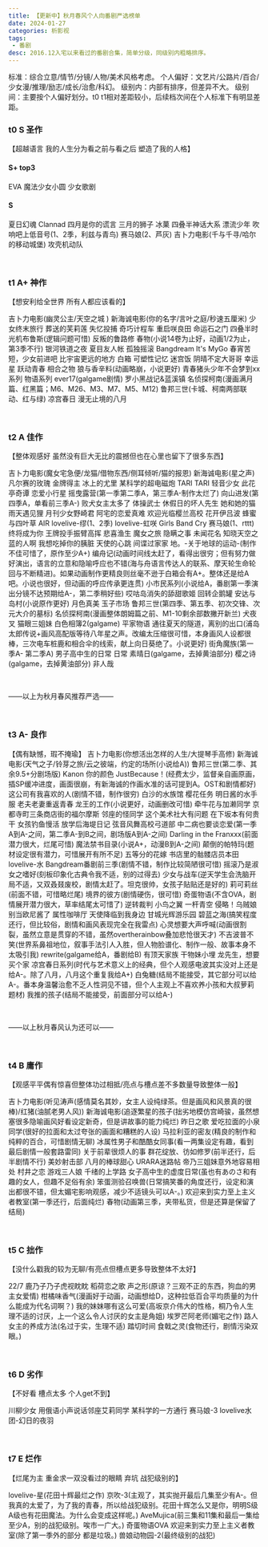 ```yaml
---
title: 【更新中】秋月春风个人向番剧严选榜单
date: 2024-01-27
categories: 析影视
tags:
 - 番剧
desc: 2016.12入宅以来看过的番剧合集，简单分级，同级别内粗略排序。
---
```


标准：综合立意/情节/分镜/人物/美术风格考虑。
个人偏好：文艺片/公路片/百合/少女漫/推理/励志/成长/治愈/科幻。
级别内：内部有排序，但差异不大。
级别间：主要按个人偏好划分。t0 t1相对差距较小，后续档次间在个人标准下有明显差距。

### t0 S  圣作
【超越语言 我的人生分为看之前与看之后 塑造了我的人格】

#### S+ top3
EVA 
魔法少女小圆 
少女歌剧 
  
#### S
夏日幻魂
Clannad
四月是你的谎言
三月的狮子
冰菓
四叠半神话大系
漂流少年
吹响吧上低音号(1、2季，利兹与青鸟)
赛马娘(2、芦灰)
吉卜力电影(千与千寻/哈尔的移动城堡)
攻壳机动队

<br>

### t1 A+ 神作
【想安利给全世界 所有人都应该看的】

吉卜力电影(幽灵公主/天空之城 )
新海诚电影(你的名字/言叶之庭/秒速五厘米)
少女终末旅行
葬送的芙莉莲
失忆投捕
奇巧计程车
重启咲良田
命运石之门
四叠半时光机布鲁斯(逻辑问题可惜)
反叛的鲁路修
春物(小说14卷为止好，动画1/2为止，第3季不行)
银河铁道之夜
夏目友人帐
孤独摇滚
Bangdream It's MyGo
春宵苦短，少女前进吧
比宇宙更远的地方
白箱
可塑性记忆
迷宫饭
阴晴不定大哥哥
幸运星
跃动青春
相合之物
狼与香辛料(动画略崩，小说更好)
青春猪头少年不会梦到xx系列
物语系列
ever17(galgame剧情)
罗小黑战记&蓝溪镇
名侦探柯南(漫画满月篇、红黑篇；M6、M26、M3、M7、M5、M12)
鲁邦三世(卡城、柯南两部联动、红与绿)
凉宫春日 漫无止境的八月


<br>


### t2 A  佳作
【整体观感好 虽然没有巨大无比的震撼但也在心里也留下了很多东西】

吉卜力电影(魔女宅急便/龙猫/借物东西/侧耳倾听/猫的报恩)
新海诚电影(星之声)
凡尔赛的玫瑰
金牌得主
冰上的尤里
某科学的超电磁炮
TARI TARI
轻音少女
此花亭奇谭
恋爱小行星
摇曳露营(第一季第二季A，第三季A-制作太烂了)
向山进发(第四季A，单看前三季A-)
败犬女主太多了
体操武士
休假日的坏人先生
她和她的猫
雨天遇见狸
月刊少女野崎君
阿宅的恋爱真难
欢迎光临樱兰高校
花开伊吕波
蜂蜜与四叶草
AIR
lovelive-缪(1、2季)
lovelive-虹咲
Girls Band Cry
赛马娘(1、rttt)
终将成为你
王牌投手振臂高挥
悲喜渔生
魔女之旅
隐瞒之事
未闻花名
知晓天空之蓝的人啊
我想吃掉你的胰脏
天使的心跳
间谍过家家
地。-关于地球的运动-(制作不佳可惜了，原作至少A+)
编舟记(动画时间线太赶了，看得出很穷；但有努力做好演出，语言的立意和隐喻呼应也不错(海与舟语言传达人的联系、摩天轮生命轮回与不断精进)。如果动画制作更精良则丝毫不逊于白箱会有A+。整体还是给A吧。小说也很好，但动画的呼应传承更连贯)
小市民系列(小说给A，番剧第一季演出分镜不达预期给A-，第二季稍好些)
哎咕岛消失的舔甜歌姬
回转企鹅罐
安达与岛村(小说原作更好)
月色真美
玉子市场
鲁邦三世(第四季、第五季、初次交锋、次元大介的墓标)
名侦探柯南(漫画整体朗姆篇之前、M1-10剩余部数撇开新兰)
犬夜叉
猫眼三姐妹
白色相簿2(galgame)
平家物语
通往夏天的隧道，离别的出口(浦岛太郎传说+画风高配版等待八年星之声。改编太压缩很可惜，本身画风人设都很棒，三次电车桩鹿和相合伞的线索，献上向日葵绝了。小说更好)
街角魔族(第一季A- 第二季A)
男子高中生的日常
日常
素晴日(galgame，去掉黄油部分)
樱之诗(galgame，去掉黄油部分)
非人哉

<br>

——以上为秋月春风推荐严选——


<br>

### t3 A- 良作
【偶有缺憾，瑕不掩瑜】
吉卜力电影(你想活出怎样的人生/大提琴手高修)
新海诚电影(天气之子/铃芽之旅/云之彼端，约定的场所(小说给A))
鲁邦三世(第二季、其余9.5+分剧场版)
Kanon
你的颜色
JustBecause！(经费太少，监督亲自画原画，插SP缓冲进度，画面很崩，有新海诚的作画水准的话可提到A。OST和剧情都好)
这公司有我喜欢的人(剧情不错，制作很穷)
白沙的水族馆
樱花任务
明日酱的水手服
老夫老妻重返青春
龙王的工作(小说更好，动画删改可惜)
牵牛花与加濑同学
京都寺町三条商店街的福尔摩斯
邻座的怪同学
这个美术社大有问题
在下坂本有何贵干
女孩钓鱼慢活
放学后海堤日记
弦音风舞高校弓道部
中二病也要谈恋爱(第一季A到A-之间，第二季A-到B之间，剧场版A到A-之间)
Darling in the Franxxx(前面潜力很大，烂尾可惜)
魔法禁书目录(小说A+，动漫B到A-之间)
颠倒的帕特玛(题材设定很有潜力，可惜展开有所不足)
五等分的花嫁
书店里的骷髅店员本田
lovelive-水
Bangdream番剧前三季(剧情不错，制作比较简陋很可惜)
摇滚乃是淑女之嗜好(刻板印象化古典令我不适，别的过得去)
少女与战车(逆天学生会洗脑开局不适，又双叒叕废校，剧情太赶了。坦克很帅，女孩子贴贴还是好的)
莉可莉丝(前面不错，可惜略烂尾)
境界的彼方(剧情硬伤，很可惜)
奇蛋物语(不含OVA，剧情展开潜力很大，草率结尾太可惜了)
逆转裁判
小鸟之翼
一杆青空
侵略！乌贼娘
别当欧尼酱了
属性咖啡厅
天使降临到我身边
甘城光辉游乐园
碧蓝之海(搞笑程度还行，但比较俗，剧情和画风表现完全在我雷点)
心灵想要大声呼喊(动画很割裂，虽然立意是贯穿的不错，虽然overtherainbow叠加悲怆很天才)
不吉波普不笑(世界系鼻祖地位，叙事手法引人入胜，但人物脸谱化、制作一般、故事本身不太吸引我)
rewrite(galgame给A，番剧给B)
有顶天家族
干物妹小埋
龙先生，想要买个家
凉宫春日系列(时代与艺术意义上的经典，但个人观感电波其实没对上还是给A-。除了八月，八月这个重复我给A+)
白兔糖(结局不能接受，其它部分可以给A-。番本身温馨治愈不乏人性洞见不错，但个人主观上不喜欢养小孩和大叔萝莉题材)
我推的孩子(结局不能接受，前面部分可以给A-)

<br>

——以上秋月春风认为还可以——



<br>

### t4 B  庸作 
【观感平平偶有惊喜但整体功过相抵/亮点与槽点差不多数量导致整体一般】

吉卜力电影(听见涛声(感情莫名其妙，女主人设纯绿茶。但是画风和风景真的很棒)/红猪(油腻老男人风))
新海诚电影(追逐繁星的孩子(拙劣地模仿宫崎骏，虽然想塞很多隐喻画风好看设定新奇，但是讲故事的能力纯烂)
昨日之歌
爱吃拉面的小泉同学(很好的拉面和太过夸张的画面和糟糕的人设)
马拉利亚的密友(精良的制作和纯粹的百合，可惜剧情无聊)
冰属性男子和酷酷女同事(看一两集设定有趣，看到最后剧情一般套路雷同)
关于前辈很烦人的事
群花绽放、彷如修罗(前半还行，后半剧情不行)
美妙射击部
八月的棒球甜心
URARA迷路帖
帝乃三姐妹意外地容易相处
村井之恋
游戏三人娘
千绪的上学路
女子高中生的虚度日常(虽也有あのさ和有趣的女人，但趣不足俗有余)
笨蛋测验召唤兽(日常搞笑番的角度还行，设定和演出都很不错，但太媚宅影响观感，减少不适镜头可以A-。)
欢迎来到实力至上主义者教室(第一季还行，后面纯烂)
春物(动画第三季，夹带私货，但是还算是保留了结局)

<br>

### t5 C  拙作
【没什么戳我的较为无聊/有亮点但槽点更多导致整体不太好】

22/7
鹿乃子乃子虎视眈眈
稻荷恋之歌
声之形(原谅？三观不正的东西，狗血的男主女爱情)
柑橘味香气(漫画好于动画，动画想给D，这种拉低百合平均质量的为什么能成为代名词啊？)
我的妹妹哪有这么可爱(高坂京介伟大的性格，桐乃令人生理不适的讨厌，上一个这么令人讨厌的女主是角姐)
埃罗芒阿老师(媚宅之作)
路人女主的养成方法(名过于实，生理不适)
踏切时间
食戟之灵(食物还行，剧情污染双眼。)

<br>

### t6 D  劣作
【不好看 槽点太多 个人get不到】

川柳少女
用俄语小声说话邻座艾莉同学
某科学的一方通行
赛马娘-3
lovelive水团-幻日的夜羽

<br>

### t7 E  烂作
【烂尾为主 重金求一双没看过的眼睛 弃坑 战犯级别的】

lovelive-星(花田十辉最烂之作)
京吹-3(主观了，其实抛开最后几集至少有A-。但我真的太爱了，为了我的青春，所以给战犯级别。花田十辉怎么又是你，明明S级A级也有花田魔法。为什么会变成这样呢。)
AveMujica(前三集和11集和最后一集给至少A，别的战犯级别。唉市一广大。)
奇蛋物语OVA
欢迎来到实力至上主义者教室(除了第一季外的部分 都是垃圾。)
兽娘动物园-2(最终级别的战犯)